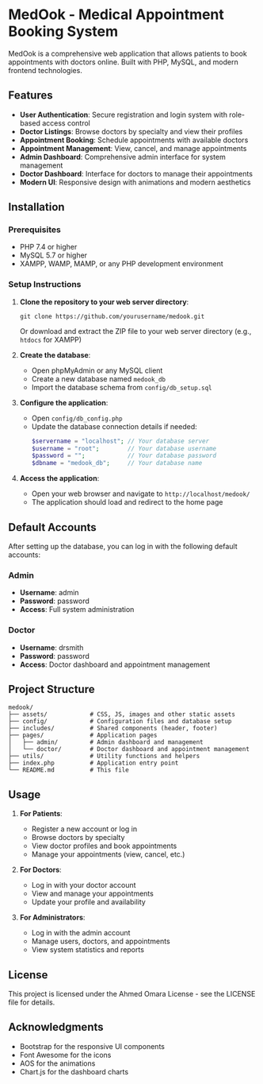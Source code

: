 # MedOok - Medical Appointment Booking System

MedOok is a comprehensive web application that allows patients to book appointments with doctors online. Built with PHP, MySQL, and modern frontend technologies.

## Features

- **User Authentication**: Secure registration and login system with role-based access control
- **Doctor Listings**: Browse doctors by specialty and view their profiles
- **Appointment Booking**: Schedule appointments with available doctors
- **Appointment Management**: View, cancel, and manage appointments
- **Admin Dashboard**: Comprehensive admin interface for system management
- **Doctor Dashboard**: Interface for doctors to manage their appointments
- **Modern UI**: Responsive design with animations and modern aesthetics

## Installation

### Prerequisites

- PHP 7.4 or higher
- MySQL 5.7 or higher
- XAMPP, WAMP, MAMP, or any PHP development environment

### Setup Instructions

1. **Clone the repository to your web server directory**:
   ```
   git clone https://github.com/yourusername/medook.git
   ```
   Or download and extract the ZIP file to your web server directory (e.g., `htdocs` for XAMPP)

2. **Create the database**:
   - Open phpMyAdmin or any MySQL client
   - Create a new database named `medook_db`
   - Import the database schema from `config/db_setup.sql`

3. **Configure the application**:
   - Open `config/db_config.php`
   - Update the database connection details if needed:
     ```php
     $servername = "localhost"; // Your database server
     $username = "root";        // Your database username
     $password = "";            // Your database password
     $dbname = "medook_db";     // Your database name
     ```

4. **Access the application**:
   - Open your web browser and navigate to `http://localhost/medook/`
   - The application should load and redirect to the home page

## Default Accounts

After setting up the database, you can log in with the following default accounts:

### Admin
- **Username**: admin
- **Password**: password
- **Access**: Full system administration

### Doctor
- **Username**: drsmith
- **Password**: password
- **Access**: Doctor dashboard and appointment management

## Project Structure

```
medook/
├── assets/            # CSS, JS, images and other static assets
├── config/            # Configuration files and database setup
├── includes/          # Shared components (header, footer)
├── pages/             # Application pages
│   ├── admin/         # Admin dashboard and management
│   └── doctor/        # Doctor dashboard and appointment management
├── utils/             # Utility functions and helpers
├── index.php          # Application entry point
└── README.md          # This file
```

## Usage

1. **For Patients**:
   - Register a new account or log in
   - Browse doctors by specialty
   - View doctor profiles and book appointments
   - Manage your appointments (view, cancel, etc.)

2. **For Doctors**:
   - Log in with your doctor account
   - View and manage your appointments
   - Update your profile and availability

3. **For Administrators**:
   - Log in with the admin account
   - Manage users, doctors, and appointments
   - View system statistics and reports

## License

This project is licensed under the Ahmed Omara License - see the LICENSE file for details.

## Acknowledgments

- Bootstrap for the responsive UI components
- Font Awesome for the icons
- AOS for the animations
- Chart.js for the dashboard charts 